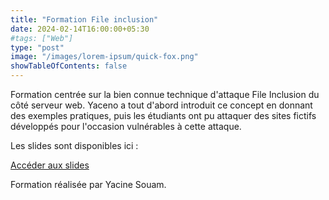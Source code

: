 ```yaml
---
title: "Formation File inclusion"
date: 2024-02-14T16:00:00+05:30
#tags: ["Web"]
type: "post"
image: "/images/lorem-ipsum/quick-fox.png"
showTableOfContents: false
---
```


Formation centrée sur la bien connue technique d'attaque File Inclusion du côté serveur web. Yaceno a tout d'abord introduit ce concept en donnant des exemples pratiques, puis les étudiants ont pu attaquer des sites fictifs développés pour l'occasion vulnérables à cette attaque.

Les slides sont disponibles ici :

[Accéder aux slides](https://drive.google.com/file/d/1z1z94cCovLmokKH-rp-RcTSs2cRQTt5L/view?usp=drive_link)

Formation réalisée par Yacine Souam.

